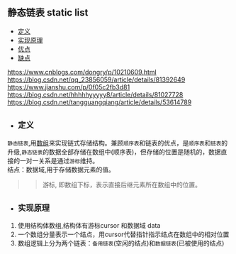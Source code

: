 ## 静态链表 static list

- [定义](#1)
- [实现原理](#2)
- [优点](#3)
- [缺点](#4)

https://www.cnblogs.com/dongry/p/10210609.html
https://blog.csdn.net/qq_23856059/article/details/81392649
https://www.jianshu.com/p/0f05c2fb3d81
https://blog.csdn.net/hhhhhyyyyy8/article/details/81027728
https://blog.csdn.net/tangguangqiang/article/details/53614789


- ## <i id="1"></i>**`定义`**  
`静态链表`,用[数组](../../array)来实现链式存储结构。兼顾`顺序表`和链表的优点，是`顺序表`和`链表`的升级,`静态链表`的数据全部存储在数组中(顺序表)，但存储的位置是随机的，数据直接的一对一关系是通过`游标`维持。</br>
 结点：数据域,用于存储数据元素的值。  
>>  游标, 即数组下标，表示直接后继元素所在数组中的位置。  

- ## <i id="2"></i>**`实现原理`**  
1. 使用结构体数组,结构体有游标cursor 和数据域 data  
2. 一个数组分量表示一个结点，用cursor代替指针指示结点在数组中的相对位置  
3. 数组逻辑上分为两个链表：`备用链表`(空闲的结点)和`数据链表`(已被使用的结点)